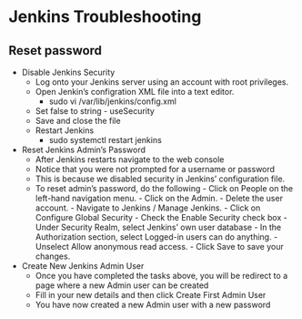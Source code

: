 # Jenkins Troubleshooting
## Reset password
-   Disable Jenkins Security
    - Log onto your Jenkins server using an account with root privileges.
    - Open Jenkin’s configration XML file into a text editor.
      - sudo vi /var/lib/jenkins/config.xml
    - Set false to string - useSecurity
    - Save and close the file
    - Restart Jenkins
      - sudo systemctl restart jenkins
  - Reset Jenkins Admin’s Password
    - After Jenkins restarts navigate to the web console
    - Notice that you were not prompted for a username or password
    - This is because we disabled security in Jenkins’ configuration file.
    - To reset admin’s password, do the following
          - Click on People on the left-hand navigation menu.
          - Click on the Admin.
          - Delete the user account.
          - Navigate to Jenkins / Manage Jenkins.
          - Click on Configure Global Security
          - Check the Enable Security check box
          - Under Security Realm, select Jenkins’ own user database
          - In the Authorization section, select Logged-in users can do anything.
          - Unselect Allow anonymous read access.
          - Click Save to save your changes.
  - Create New Jenkins Admin User
    - Once you have completed the tasks above, you will be redirect to a page where a new Admin user can be created
    - Fill in your new details and then click Create First Admin User
    - You have now created a new Admin user with a new password
